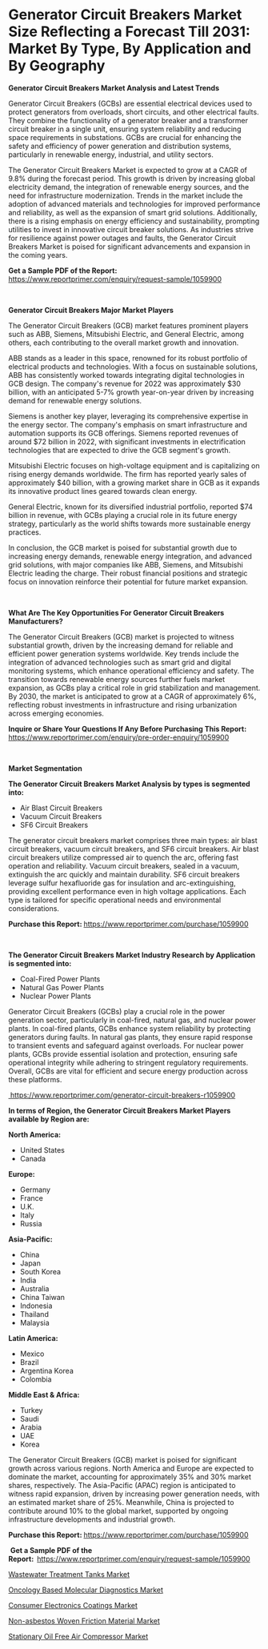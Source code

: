 <p><h1>Generator Circuit Breakers Market Size Reflecting a Forecast Till 2031: Market By Type, By Application and By Geography</h1></p><p><strong>Generator Circuit Breakers Market Analysis and Latest Trends</strong></p>
<p><p>Generator Circuit Breakers (GCBs) are essential electrical devices used to protect generators from overloads, short circuits, and other electrical faults. They combine the functionality of a generator breaker and a transformer circuit breaker in a single unit, ensuring system reliability and reducing space requirements in substations. GCBs are crucial for enhancing the safety and efficiency of power generation and distribution systems, particularly in renewable energy, industrial, and utility sectors.</p><p>The Generator Circuit Breakers Market is expected to grow at a CAGR of 9.8% during the forecast period. This growth is driven by increasing global electricity demand, the integration of renewable energy sources, and the need for infrastructure modernization. Trends in the market include the adoption of advanced materials and technologies for improved performance and reliability, as well as the expansion of smart grid solutions. Additionally, there is a rising emphasis on energy efficiency and sustainability, prompting utilities to invest in innovative circuit breaker solutions. As industries strive for resilience against power outages and faults, the Generator Circuit Breakers Market is poised for significant advancements and expansion in the coming years.</p></p>
<p><strong>Get a Sample PDF of the Report:&nbsp;</strong> <a href="https://www.reportprimer.com/enquiry/request-sample/1059900">https://www.reportprimer.com/enquiry/request-sample/1059900</a></p>
<p>&nbsp;</p>
<p><strong>Generator Circuit Breakers Major Market Players</strong></p>
<p><p>The Generator Circuit Breakers (GCB) market features prominent players such as ABB, Siemens, Mitsubishi Electric, and General Electric, among others, each contributing to the overall market growth and innovation. </p><p>ABB stands as a leader in this space, renowned for its robust portfolio of electrical products and technologies. With a focus on sustainable solutions, ABB has consistently worked towards integrating digital technologies in GCB design. The company's revenue for 2022 was approximately $30 billion, with an anticipated 5-7% growth year-on-year driven by increasing demand for renewable energy solutions.</p><p>Siemens is another key player, leveraging its comprehensive expertise in the energy sector. The company's emphasis on smart infrastructure and automation supports its GCB offerings. Siemens reported revenues of around $72 billion in 2022, with significant investments in electrification technologies that are expected to drive the GCB segment's growth.</p><p>Mitsubishi Electric focuses on high-voltage equipment and is capitalizing on rising energy demands worldwide. The firm has reported yearly sales of approximately $40 billion, with a growing market share in GCB as it expands its innovative product lines geared towards clean energy.</p><p>General Electric, known for its diversified industrial portfolio, reported $74 billion in revenue, with GCBs playing a crucial role in its future energy strategy, particularly as the world shifts towards more sustainable energy practices.</p><p>In conclusion, the GCB market is poised for substantial growth due to increasing energy demands, renewable energy integration, and advanced grid solutions, with major companies like ABB, Siemens, and Mitsubishi Electric leading the charge. Their robust financial positions and strategic focus on innovation reinforce their potential for future market expansion.</p></p>
<p>&nbsp;</p>
<p><strong>What Are The Key Opportunities For Generator Circuit Breakers Manufacturers?</strong></p>
<p><p>The Generator Circuit Breakers (GCB) market is projected to witness substantial growth, driven by the increasing demand for reliable and efficient power generation systems worldwide. Key trends include the integration of advanced technologies such as smart grid and digital monitoring systems, which enhance operational efficiency and safety. The transition towards renewable energy sources further fuels market expansion, as GCBs play a critical role in grid stabilization and management. By 2030, the market is anticipated to grow at a CAGR of approximately 6%, reflecting robust investments in infrastructure and rising urbanization across emerging economies.</p></p>
<p><strong>Inquire or Share Your Questions If Any Before Purchasing This Report:</strong> <a href="https://www.reportprimer.com/enquiry/pre-order-enquiry/1059900">https://www.reportprimer.com/enquiry/pre-order-enquiry/1059900</a></p>
<p>&nbsp;</p>
<p><strong>Market Segmentation</strong></p>
<p><strong>The Generator Circuit Breakers Market Analysis by types is segmented into:</strong></p>
<p><ul><li>Air Blast Circuit Breakers</li><li>Vacuum Circuit Breakers</li><li>SF6 Circuit Breakers</li></ul></p>
<p><p>The generator circuit breakers market comprises three main types: air blast circuit breakers, vacuum circuit breakers, and SF6 circuit breakers. Air blast circuit breakers utilize compressed air to quench the arc, offering fast operation and reliability. Vacuum circuit breakers, sealed in a vacuum, extinguish the arc quickly and maintain durability. SF6 circuit breakers leverage sulfur hexafluoride gas for insulation and arc-extinguishing, providing excellent performance even in high voltage applications. Each type is tailored for specific operational needs and environmental considerations.</p></p>
<p><strong>Purchase this Report:&nbsp;</strong><a href="https://www.reportprimer.com/purchase/1059900">https://www.reportprimer.com/purchase/1059900</a></p>
<p>&nbsp;</p>
<p><strong>The Generator Circuit Breakers Market Industry Research by Application is segmented into:</strong></p>
<p><ul><li>Coal-Fired Power Plants</li><li>Natural Gas Power Plants</li><li>Nuclear Power Plants</li></ul></p>
<p><p>Generator Circuit Breakers (GCBs) play a crucial role in the power generation sector, particularly in coal-fired, natural gas, and nuclear power plants. In coal-fired plants, GCBs enhance system reliability by protecting generators during faults. In natural gas plants, they ensure rapid response to transient events and safeguard against overloads. For nuclear power plants, GCBs provide essential isolation and protection, ensuring safe operational integrity while adhering to stringent regulatory requirements. Overall, GCBs are vital for efficient and secure energy production across these platforms.</p></p>
<p><a href="https://www.reportprimer.com/generator-circuit-breakers-r1059900">&nbsp;https://www.reportprimer.com/generator-circuit-breakers-r1059900</a></p>
<p><strong>In terms of Region, the Generator Circuit Breakers Market Players available by Region are:</strong></p>
<p>
    <p> <strong> North America: </strong>
        <ul>
            <li>United States</li>
            <li>Canada</li>
        </ul>
        </p> 
    <p> <strong> Europe: </strong>
        <ul>
            <li>Germany</li>
            <li>France</li>
            <li>U.K.</li>
            <li>Italy</li>
            <li>Russia</li>
        </ul>
        </p> 
    <p> <strong> Asia-Pacific: </strong>
        <ul>
            <li>China</li>
            <li>Japan</li>
            <li>South Korea</li>
            <li>India</li>
            <li>Australia</li>
            <li>China Taiwan</li>
            <li>Indonesia</li>
            <li>Thailand</li>
            <li>Malaysia</li>
        </ul>
        </p> 
    <p> <strong> Latin America: </strong>
        <ul>
            <li>Mexico</li>
            <li>Brazil</li>
            <li>Argentina Korea</li>
            <li>Colombia</li>
        </ul>
        </p> 
    <p> <strong> Middle East & Africa: </strong>
        <ul>
            <li>Turkey</li>
            <li>Saudi</li>
            <li>Arabia</li>
            <li>UAE</li>
            <li>Korea</li>
        </ul>
    </p>
    </p>
<p><p>The Generator Circuit Breakers (GCB) market is poised for significant growth across various regions. North America and Europe are expected to dominate the market, accounting for approximately 35% and 30% market shares, respectively. The Asia-Pacific (APAC) region is anticipated to witness rapid expansion, driven by increasing power generation needs, with an estimated market share of 25%. Meanwhile, China is projected to contribute around 10% to the global market, supported by ongoing infrastructure developments and industrial growth.</p></p>
<p><strong>Purchase this Report: </strong><a href="https://www.reportprimer.com/purchase/1059900">https://www.reportprimer.com/purchase/1059900</a></p>
<p>&nbsp;<strong>Get a Sample PDF of the Report:&nbsp;&nbsp;</strong><a href="https://www.reportprimer.com/enquiry/request-sample/1059900">https://www.reportprimer.com/enquiry/request-sample/1059900</a></p>
<p><strong></strong></p>
<p><p><a href="https://www.linkedin.com/pulse/wastewater-treatment-tanks-market-overview-regional-outlook-kvhce?trackingId=wydendVRRBmPlR2F4LyPEg%3D%3D">Wastewater Treatment Tanks Market</a></p><p><a href="https://medium.com/@scothall80/global-oncology-based-molecular-diagnostics-market-landscape-future-trends-and-market-strategic-3b6fb64946d6">Oncology Based Molecular Diagnostics Market</a></p><p><a href="https://issuu.com/reportprime-2/docs/consumer-electronics-coatings-marke_d7fee2c26c6197">Consumer Electronics Coatings Market</a></p><p><a href="https://issuu.com/reportprime-2/docs/non-asbestos-woven-friction-materia_7eded2e78a77b0">Non-asbestos Woven Friction Material Market</a></p><p><a href="https://medium.com/@scothall80/stationary-oil-free-air-compressor-market-a-global-and-regional-analysis-focus-on-region-0d5b506793be">Stationary Oil Free Air Compressor Market</a></p></p>